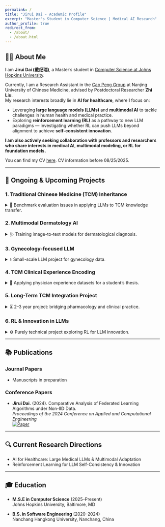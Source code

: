 ```yaml
---
permalink: /
title: "Jirui Dai - Academic Profile"
excerpt: "Master's Student in Computer Science | Medical AI Research"
author_profile: true
redirect_from: 
  - /about/
  - /about.html
---
```


## 👨‍🔬 About Me

I am **Jirui Dai (戴纪瑞)**, a Master’s student in [Computer Science at Johns Hopkins University](https://www.cs.jhu.edu/).  

Currently, I am a Research Assistant in the [Cao Peng Group](https://yxy.njucm.edu.cn/2022/1026/c5740a108197/page.htm) at Nanjing University of Chinese Medicine, advised by Postdoctoral Researcher **Zhi Liu**.  
My research interests broadly lie in **AI for healthcare**, where I focus on:
* Leveraging **large language models (LLMs)** and **multimodal AI** to tackle challenges in human health and medical practice.  
* Exploring **reinforcement learning (RL)** as a pathway to new LLM paradigms — investigating whether RL can push LLMs beyond alignment to achieve **self-consistent innovation**.  

**I am also actively seeking collaboration with professors and researchers who share interests in medical AI, multimodal modeling, or RL for foundation models.** 

You can find my CV [here](assets/CV-Jirui_DAI.pdf). CV information before 08/25/2025. 

---

## 🧪 Ongoing & Upcoming Projects

### 1. Traditional Chinese Medicine (TCM) Inheritance  
<details>
<summary>🔎 Benchmark evaluation issues in applying LLMs to TCM knowledge transfer.</summary>
Currently focusing on benchmarking and evaluation challenges in adapting LLMs to traditional Chinese medicine knowledge inheritance and clinical adaptation.
</details>

### 2. Multimodal Dermatology AI  
<details>
<summary>🩺 Training image-to-text models for dermatological diagnosis.</summary>
Working on multimodal pipelines for skin disease recognition, currently focusing on image-to-text model training, with weekly progress updates in group meetings.
</details>

### 3. Gynecology-focused LLM  
<details>
<summary>⚕️ Small-scale LLM project for gynecology data.</summary>
Collecting gynecology-specific data. The project is designed as a lightweight adaptation, following methods from the TCM inheritance project.
</details>

### 4. TCM Clinical Experience Encoding  
<details>
<summary>📖 Applying physician experience datasets for a student’s thesis.</summary>
Providing the conceptual framework and guidance for a graduation project based on encoded physician work experience. Data is ready, project not yet started.
</details>

### 5. Long-Term TCM Integration Project  
<details>
<summary>⏳ 2–3 year project: bridging pharmacology and clinical practice.</summary>
A large-scale, multi-year effort to connect **TCM pharmacology** with **clinical applications** using LLMs. Currently in the data collection phase.
</details>

### 6. RL & Innovation in LLMs  
<details>
<summary>⚙️ Purely technical project exploring RL for LLM innovation.</summary>
Developing a **data-agnostic methodology** to test whether RL can enable LLMs to learn *new skills* by composing atomic operations, moving beyond human preference alignment.  

Key references:  
- [From f(x) and g(x) to f(g(x)): LLMs Learn New Skills in RL by Composing Old Ones](https://husky-morocco-f72.notion.site/From-f-x-and-g-x-to-f-g-x-LLMs-Learn-New-Skills-in-RL-by-Composing-Old-Ones-2499aba4486f802c8108e76a12af3020)  
- [RL’s Razor: On the Proper Use of RL in Post-Training](https://arxiv.org/abs/2509.04259v1)
</details>

---

 ## 📚 Publications

### Journal Papers
* Manuscripts in preparation

### Conference Papers
* **Jirui Dai.** (2024). Comparative Analysis of Federated Learning Algorithms under Non-IID Data.  
  *Proceedings of the 2024 Conference on Applied and Computational Engineering*  
  [![Paper](https://img.shields.io/badge/PDF-Paper-9cf?style=flat-square)](https://www.researchgate.net/publication/382753798_Comparative_analysis_of_federated_learning_algorithms_under_non-IID_data) 

---

## 🔍 Current Research Directions
* AI for Healthcare: Large Medical LLMs & Multimodal Adaptation  
* Reinforcement Learning for LLM Self-Consistency & Innovation 

---

## 🎓 Education
* **M.S.E in Computer Science** (2025–Present)  
  Johns Hopkins University, Baltimore, MD  

* **B.S. in Software Engineering** (2020–2024)  
  Nanchang Hangkong University, Nanchang, China
